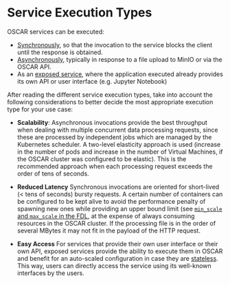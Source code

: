 # Service Execution Types

OSCAR services can be executed:

  - [Synchronously](invoking-sync.md), so that the invocation to the service blocks the client until the response is obtained. 
  - [Asynchronously](invoking-async.md), typically in response to a file upload to MinIO or via the OSCAR API.
  - As an [exposed service](exposed-services.md), where the application executed already provides its own API or user interface (e.g. Jupyter Notebook)


After reading the different service execution types, take into account the following considerations to better decide the most appropriate execution type for your use case:

* **Scalability**: Asynchronous invocations provide the best throughput when dealing with multiple concurrent data processing requests, since these are processed by independent jobs which are managed by the Kubernetes scheduler. A two-level elasticity approach is used (increase in the number of pods and increase in the number of Virtual Machines, if the OSCAR cluster was configured to be elastic). This is the recommended approach when each processing request exceeds the order of tens of seconds. 

* **Reduced Latency** Synchronous invocations are oriented for short-lived (< tens of seconds) bursty requests. A certain number of containers can be configured to be kept alive to avoid the performance penalty of spawning new ones while providing an upper bound limit (see [`min_scale` and `max_scale` in the FDL](fdl.md#synchronoussettings), at the expense of always consuming resources in the OSCAR cluster. If the processing file is in the order of several MBytes it may not fit in the payload of the HTTP request.

* **Easy Access** For services that provide their own user interface or their own API, exposed services provide the ability to execute them in OSCAR and benefit for an auto-scaled configuration in case they are [stateless](https://en.wikipedia.org/wiki/Service_statelessness_principle). This way, users can directly access the service using its well-known interfaces by the users. 


